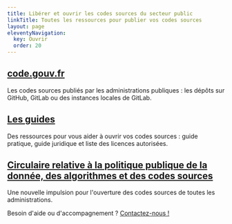```yaml
---
title: Libérer et ouvrir les codes sources du secteur public
linkTitle: Toutes les ressources pour publier vos codes sources
layout: page
eleventyNavigation:
  key: Ouvrir
  order: 20
---
```


<div class="fr-grid-row fr-grid-row--gutters">
  <div class="fr-col-12 fr-col-md-4">
    <div class="fr-card fr-enlarge-link">
      <div class="fr-card__body">
	<h2 class="fr-card__title">
	  <a href="https://code.gouv.fr"
  class="fr-card__link">code.gouv.fr</a>
	</h2>
	<p class="fr-card__desc">
	  Les codes sources publiés par les administrations publiques : les dépôts sur GitHub, GitLab ou des instances locales de GitLab.
	</p>
      </div>
    </div>
  </div>

  <div class="fr-col-12 fr-col-md-4">
    <div class="fr-card fr-enlarge-link">
      <div class="fr-card__body">
	<h2 class="fr-card__title">
	  <a href="/guides/" class="fr-card__link">Les guides</a>
	</h2>
	<p class="fr-card__desc">
	  Des ressources pour vous aider à ouvrir vos codes sources : guide pratique, guide juridique et liste des licences autorisées.
	</p>
      </div>
    </div>
  </div>

  <div class="fr-col-12 fr-col-md-4">
    <div class="fr-card fr-enlarge-link">
      <div class="fr-card__body">
	<h2 class="fr-card__title">
	  <a target="_new" href="https://www.legifrance.gouv.fr/circulaire/id/45162" class="fr-card__link">Circulaire relative à la politique publique de la donnée, des algorithmes et des codes sources</a>
	</h2>
	<p class="fr-card__desc">
	  Une nouvelle impulsion pour l'ouverture des codes sources de toutes les administrations.
	</p>
      </div>
    </div>
  </div>
  
</div>

<div class="fr-highlight">
  <p>Besoin d'aide ou d'accompagnement ?  <a href="mailto:logiciels-libres@data.gouv.fr">Contactez-nous !</a></p>
</div>

